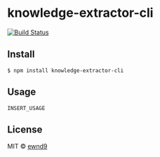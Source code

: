# knowledge-extractor-cli

[![Build Status](https://travis-ci.org/ewnd9/knowledge-extractor-cli.svg?branch=master)](https://travis-ci.org/ewnd9/knowledge-extractor-cli)

## Install

```
$ npm install knowledge-extractor-cli
```

## Usage

```
INSERT_USAGE
```

## License

MIT © [ewnd9](http://ewnd9.com)
